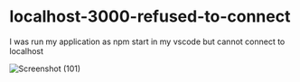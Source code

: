 # localhost-3000-refused-to-connect
I was run my application as npm start in my vscode but cannot connect to localhost

![Screenshot (101)](https://github.com/gtsaroj/localhost-3000-refused-to-connect/assets/125658466/cd37040d-6578-429c-a5f1-22348cf3a51d)

